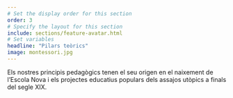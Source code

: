 ```yaml
---
# Set the display order for this section
order: 3
# Specify the layout for this section
include: sections/feature-avatar.html
# Set variables
headline: "Pilars teòrics"
image: montessori.jpg
---
```

Els nostres principis pedagògics tenen el seu origen en el naixement de l’Escola Nova i els projectes educatius populars dels assajos utòpics a finals del segle XIX.
